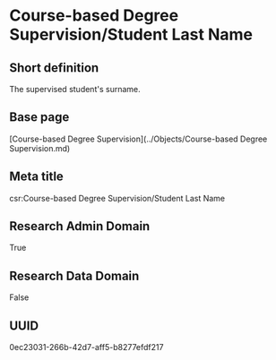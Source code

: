 # Course-based Degree Supervision/Student Last Name
## Short definition
The supervised student's surname.
## Base page
[Course-based Degree Supervision](../Objects/Course-based Degree Supervision.md)
## Meta title
csr:Course-based Degree Supervision/Student Last Name
## Research Admin Domain
True
## Research Data Domain
False
## UUID
0ec23031-266b-42d7-aff5-b8277efdf217
